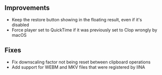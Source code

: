 ## Improvements

- Keep the restore button showing in the floating result, even if it's disabled
- Force player set to QuickTime if it was previously set to Clop wrongly by macOS

## Fixes

- Fix downscaling factor not being reset between clipboard operations
- Add support for WEBM and MKV files that were registered by IINA
